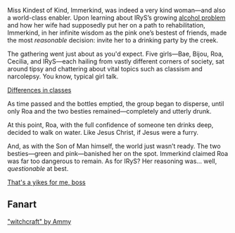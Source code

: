 <!-- title: Classists -->

Miss Kindest of Kind, Immerkind, was indeed a very kind woman—and also a world-class enabler. Upon learning about IRyS’s growing [alcohol problem](https://www.youtube.com/live/axlJjQQ_rzU?si=pUq6lA_E5OP_5Hkn&t=8066) and how her wife had supposedly put her on a path to rehabilitation, Immerkind, in her infinite wisdom as the pink one’s bestest of friends, made the most _reasonable_ decision: invite her to a drinking party by the creek.

The gathering went just about as you'd expect. Five girls—Bae, Bijou, Roa, Cecilia, and IRyS—each hailing from vastly different corners of society, sat around tipsy and chattering about vital topics such as classism and narcolepsy. You know, typical girl talk.

[Differences in classes](#embed:ttps://www.youtube.com/live/axlJjQQ_rzU?si=f-5Cd4a3zXmdMpX9&t=9651)

As time passed and the bottles emptied, the group began to disperse, until only Roa and the two besties remained—completely and utterly drunk.

At this point, Roa, with the full confidence of someone ten drinks deep, decided to walk on water. Like Jesus Christ, if Jesus were a furry.

And, as with the Son of Man himself, the world just wasn’t ready. The two besties—green and pink—banished her on the spot. Immerkind claimed Roa was far too dangerous to remain. As for IRyS? Her reasoning was... well, _questionable_ at best.

[That's a yikes for me, boss](#embed:https://www.youtube.com/live/axlJjQQ_rzU?si=fyqwpYA7HUIavSRU&t=10084)

## Fanart

["witchcraft" by Ammy](https://x.com/Ammiietty/status/1919997510287794293)

<!-- raora -->
